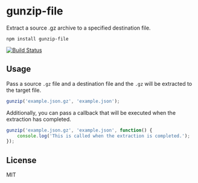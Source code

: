 # gunzip-file

Extract a source .gz archive to a specified destination file.

```
npm install gunzip-file
```

[![Build Status](https://travis-ci.org/tyxla/gunzip-file.svg)](https://travis-ci.org/tyxla/gunzip-file)

## Usage

Pass a source `.gz` file and a destination file and the `.gz` will be extracted to the target file.

``` js
gunzip('example.json.gz', 'example.json');
```

Additionally, you can pass a callback that will be executed when the extraction has completed.

``` js
gunzip('example.json.gz', 'example.json', function() {
	console.log('This is called when the extraction is completed.');
});
```

## License

MIT